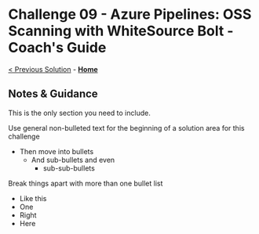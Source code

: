 # Challenge 09 - Azure Pipelines: OSS Scanning with WhiteSource Bolt - Coach's Guide 

[< Previous Solution](./Solution-08.md) - **[Home](./README.md)**

## Notes & Guidance

This is the only section you need to include.

Use general non-bulleted text for the beginning of a solution area for this challenge

- Then move into bullets
  - And sub-bullets and even
    - sub-sub-bullets

Break things apart with more than one bullet list

- Like this
- One
- Right
- Here
